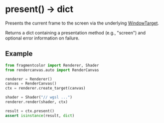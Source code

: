 # present() -> dict

Presents the current frame to the screen via the underlying [WindowTarget](https://fragmentcolor.org/api/targets/windowtarget).

Returns a dict containing a presentation method (e.g., "screen") and optional error information on failure.

## Example

```python
from fragmentcolor import Renderer, Shader
from rendercanvas.auto import RenderCanvas

renderer = Renderer()
canvas = RenderCanvas()
ctx = renderer.create_target(canvas)

shader = Shader("// wgsl ...")
renderer.render(shader, ctx)

result = ctx.present()
assert isinstance(result, dict)
```
